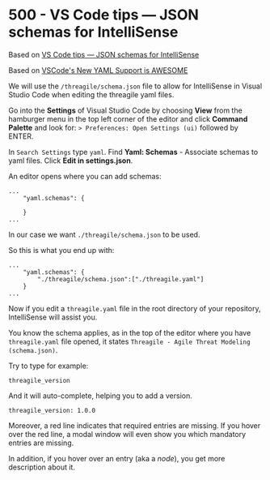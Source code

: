 # 500 - VS Code tips — JSON schemas for IntelliSense

Based on [VS Code tips — JSON schemas for IntelliSense](https://www.youtube.com/watch?v=m30JiCuW42U)

Based on [VSCode's New YAML Support is AWESOME]()

We will use the ```/threagile/schema.json``` file to allow for IntelliSense in Visual Studio Code when editing the threagile yaml files.

Go into the **Settings** of Visual Studio Code by choosing **View** from the hamburger menu in the top left corner of the editor and click **Command Palette** and look for: ```> Preferences: Open Settings (ui)``` followed by ENTER.

In ```Search Settings``` type ```yaml```. Find **Yaml: Schemas** - Associate schemas to yaml files. Click **Edit in settings.json**.

An editor opens where you can add schemas:

```
...
    "yaml.schemas": {
        
    }
...    
```

In our case we want ```./threagile/schema.json``` to be used.

So this is what you end up with:

```
...
    "yaml.schemas": {
        "./threagile/schema.json":["./threagile.yaml"]
    }
...    
```

Now if you edit a ```threagile.yaml``` file in the root directory of your repository, IntelliSense will assist you.

You know the schema applies, as in the top of the editor where you have ```threagile.yaml``` file opened, it states ```Threagile - Agile Threat Modeling (schema.json)```.

Try to type for example:

```
threagile_version
```

And it will auto-complete, helping you to add a version.

```
threagile_version: 1.0.0
```

Moreover, a red line indicates that required entries are missing. If you hover over the red line, a modal window will even show you which mandatory entries are missing.

In addition, if you hover over an entry (aka a *node*), you get more description about it.